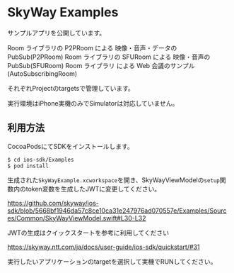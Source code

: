 # SkyWay Examples

サンプルアプリを公開しています。

Room ライブラリの P2PRoom による 映像・音声・データの PubSub(P2PRoom)
Room ライブラリの SFURoom による 映像・音声の PubSub(SFURoom)
Room ライブラリ による Web 会議のサンプル(AutoSubscribingRoom)

それぞれProjectのtargetsで管理しています。

実行環境はiPhone実機のみでSimulatorは対応していません。

## 利用方法

CocoaPodsにてSDKをインストールします。

```
$ cd ios-sdk/Examples
$ pod install
```

生成された`SkyWayExample.xcworkspace`を開き、SkyWayViewModelの`setup`関数内のtoken変数を生成したJWTに変更してください。

https://github.com/skyway/ios-sdk/blob/5668bf1946da57c8ce10ca31e247976ad070557e/Examples/Sources/Common/SkyWayViewModel.swift#L30-L32

JWTの生成はクイックスタートを参考に利用してください

https://skyway.ntt.com/ja/docs/user-guide/ios-sdk/quickstart/#31

実行したいアプリケーションのtargetを選択して実機でRUNしてください。